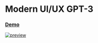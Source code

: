 # Modern UI/UX GPT-3
### [Demo](https://google.com/)
<a href="https://ibb.co/c6Yzh6T"><img src="https://i.ibb.co/bsbp5sd/preview.png" alt="preview" border="0"></a>
